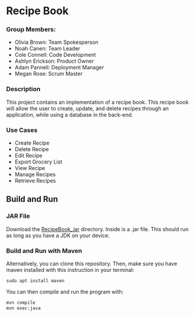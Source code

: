# Recipe Book


### Group Members: 
- Olivia Brown: Team Spokesperson
- Noah Canen: Team Leader
- Cole Connell: Code Development 
- Ashlyn Erickson: Product Owner
- Adam Pannell: Deployment Manager
- Megan Rose: Scrum Master

### Description
This project contains an implementation of a recipe book. This recipe
book will allow the user to create, update, and delete recipes through an
application, while using a database in the back-end. 

### Use Cases
- Create Recipe
- Delete Recipe
- Edit Recipe
- Export Grocery List
- View Recipe
- Manage Recipes
- Retrieve Recipes

## Build and Run

### JAR File

Download the [RecipeBook_jar](RecipeBook_jar) directory. Inside is a .jar 
file. This should run as long as you have a JDK on your device. 

### Build and Run with Maven

Alternatively, you can clone this repository. Then, make sure 
you have maven installed with this instruction in your terminal: 

```sudo apt install maven```

You can then compile and run the program with:

```bash
mvn compile
mvn exec:java

